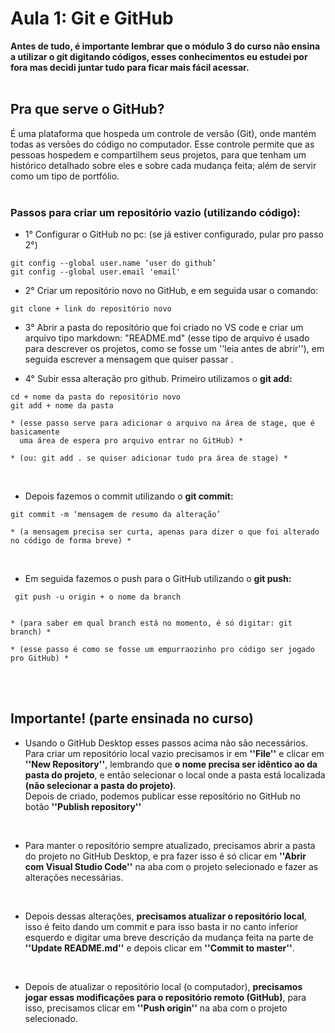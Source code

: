 # Aula 1: Git e GitHub

<strong>Antes de tudo, é importante lembrar que o módulo 3 do curso não ensina a utilizar o git digitando códigos, esses conhecimentos eu estudei por fora mas decidi juntar tudo para ficar mais fácil acessar.</strong> 
<br>
<br>

## Pra que serve o GitHub? 

É uma plataforma que hospeda um controle de versão (Git), onde mantém todas as versões do código no computador. Esse controle permite que as pessoas hospedem e compartilhem seus projetos, para que tenham um histórico detalhado sobre eles e sobre cada mudança feita; além de servir como um tipo de portfólio. 
<br>
<br>

### Passos para criar um repositório vazio (utilizando código):

* 1° Configurar o GitHub no pc: (se já estiver configurado, pular pro passo 2°) 
~~~
git config --global user.name ‘user do github’ 
git config --global user.email 'email' 
~~~

* 2° Criar um repositório novo no GitHub, e em seguida usar o comando: 
~~~
git clone + link do repositório novo 
~~~

* 3° Abrir a pasta do repositório que foi criado no VS code e criar um arquivo tipo markdown: "README.md" (esse tipo de arquivo é usado para descrever os projetos, como se fosse um ''leia antes de abrir''), em seguida escrever a mensagem que quiser passar . 

* 4° Subir essa alteração pro github. Primeiro utilizamos o <strong>git add:</strong>
~~~
cd + nome da pasta do repositório novo 
git add + nome da pasta  

* (esse passo serve para adicionar o arquivo na área de stage, que é basicamente 
  uma área de espera pro arquivo entrar no GitHub) *
  
* (ou: git add . se quiser adicionar tudo pra área de stage) *
~~~~
<br>

* Depois fazemos o commit utilizando o <strong>git commit:</strong>
~~~
git commit -m ‘mensagem de resumo da alteração’  

* (a mensagem precisa ser curta, apenas para dizer o que foi alterado no código de forma breve) *
~~~
<br>

* Em seguida fazemos o push para o GitHub utilizando o <strong>git push:</strong>
~~~
 git push -u origin + o nome da branch 


* (para saber em qual branch está no momento, é só digitar: git branch) *  

* (esse passo é como se fosse um empurraozinho pro código ser jogado pro GitHub) *  
~~~
<br>
<br>

## Importante! (parte ensinada no curso) </strong>

* Usando o GitHub Desktop esses passos acima não são necessários. Para criar um repositório local vazio precisamos ir em <strong>''File''</strong> e clicar em <strong>''New Repository''</strong>, lembrando que <strong>o nome precisa ser idêntico ao da pasta do projeto</strong>, e então selecionar o local onde a pasta está localizada <strong>(não selecionar a pasta do projeto)</strong>. <br>
Depois de criado, podemos publicar esse repositório no GitHub no botão <strong>''Publish repository''</strong>
<br>

* Para manter o repositório sempre atualizado, precisamos abrir a pasta do projeto no GitHub Desktop, e pra fazer isso é só clicar em <strong>''Abrir com Visual Studio Code''</strong> na aba com o projeto selecionado e fazer as alterações necessárias. 
<br>

* Depois dessas alterações, <strong>precisamos atualizar o repositório local</strong>, isso é feito dando um commit e para isso basta ir no canto inferior esquerdo e digitar uma breve descrição da mudança feita na parte de <strong>''Update README.md''</strong> e depois clicar em <strong>''Commit to master''</strong>. 
<br>

* Depois de atualizar o repositório local (o computador), <strong>precisamos jogar essas modificações para o repositório remoto (GitHub)</strong>, para isso, precisamos clicar em <strong>''Push origin''</strong> na aba com o projeto selecionado. 

 

 
 
